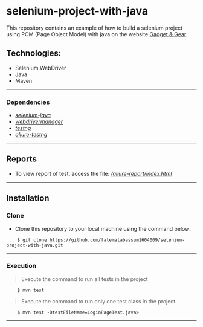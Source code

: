 # selenium-project-with-java
This repository contains an example of how to build a selenium project using POM (Page Object Model) with java on the website [Gadget & Gear](https://gadgetandgear.com/).

## Technologies:
- Selenium WebDriver
- Java
- Maven
---

### Dependencies
* *[selenium-java](https://mvnrepository.com/artifact/org.seleniumhq.selenium/selenium-java)*
* *[webdrivermanager](https://mvnrepository.com/artifact/io.github.bonigarcia/webdrivermanager)* 
* *[testng](https://mvnrepository.com/artifact/org.testng/testng)*
* *[allure-testng](https://mvnrepository.com/artifact/io.qameta.allure/allure-testng)* 
---

## Reports
* To view report of test, access the file: *[/allure-report/index.html](https://fatematabassum1604009.github.io/selenium-project-with-java/allure-report/index.html)*

---
## Installation
### Clone

- Clone this repository to your local machine using the command below:
```
	$ git clone https://github.com/fatematabassum1604009/selenium-project-with-java.git
```

---

### Execution


> Execute the command to run all tests in the project

```
	$ mvn test
```
> Execute the command to run only one test class in the project

```
	$ mvn test -DtestFileName=LoginPageTest.java>
```

---

